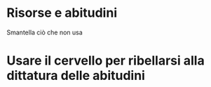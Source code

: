 # Risorse e abitudini

Smantella ciò che non usa

# Usare il cervello per ribellarsi alla dittatura delle abitudini






<!--stackedit_data:
eyJoaXN0b3J5IjpbLTIwOTg0MjI5NDBdfQ==
-->